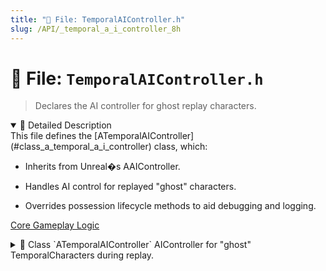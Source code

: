 ```yaml
---
title: "📄 File: TemporalAIController.h"
slug: /API/_temporal_a_i_controller_8h
---
```


# 📄 File: `TemporalAIController.h`

> Declares the AI controller for ghost replay characters.

<details open>
<summary>📝 Detailed Description</summary>
This file defines the [ATemporalAIController](#class_a_temporal_a_i_controller) class, which:

* Inherits from Unreal�s AAIController.

* Handles AI control for replayed "ghost" characters.

* Overrides possession lifecycle methods to aid debugging and logging.

[Core Gameplay Logic](#group___game___logic)
</details>

<!-- block -->
<details>
<summary>
  📘 Class `ATemporalAIController`
  <span class="brief-description-pill">AIController for "ghost" TemporalCharacters during replay.</span>
</summary>

> Inherits from AAIController. Overrides possession callbacks to log debug messages whenever it possesses or unpossesses a pawn.

<details open>
<summary>🧍 Members</summary>

<!-- FUNCTIONS -->
<details open>
<summary>⚙️ Functions</summary>

  <details>
    <summary>
      🧠 <code>OnPossess</code>
      <span class="member-badge kind-function">function</span>
      <span class="member-badge section-public-func">Public</span>
      <span class="brief-description-pill">Called by the engine when this controller takes possession of a pawn.</span>
    </summary>

    <p><strong>Parameters:</strong></p>
    <ul>
        <li><code>APawn * InPawn</code> – The pawn being possessed (expected to be a TemporalCharacter).</li>
    </ul>

    <hr />
    <p><strong>📄 Source:</strong> <code>Source/TimeAssassin/TemporalAIController.cpp</code> (lines 5–19)</p>
    <ExpandableCodeBlock code={`void ATemporalAIController::OnPossess(APawn* InPawn)
{
    Super::OnPossess(InPawn);

    // Get the possessed pawn
    APawn* PossessedPawn = GetPawn();
    if (PossessedPawn)
    {
        UE_LOG(LogTemp, Log, TEXT("AIController has possessed: %s"), *PossessedPawn->GetName());
	}
	else
	{
		UE_LOG(LogTemp, Log, TEXT("AIController failed to possess pawn."));
	}
}`} language="cpp" previewLines={15} />

  </details>
  <details>
    <summary>
      🧠 <code>OnUnPossess</code>
      <span class="member-badge kind-function">function</span>
      <span class="member-badge section-public-func">Public</span>
      <span class="brief-description-pill">Called by the engine when this controller releases its possessed pawn.</span>
    </summary>

    <p><strong>Parameters:</strong> None</p>

    <hr />
    <p><strong>📄 Source:</strong> <code>Source/TimeAssassin/TemporalAIController.cpp</code> (lines 21–25)</p>
    <ExpandableCodeBlock code={`void ATemporalAIController::OnUnPossess()
{
	Super::OnUnPossess();
	UE_LOG(LogTemp, Log, TEXT("AIController has unpossessed the pawn"));
}`} language="cpp" previewLines={15} />

  </details>

</details>

<!-- VARIABLES -->
<details open>
<summary>📦 Variables</summary>
</details>

</details>

</details>
<!-- block -->
